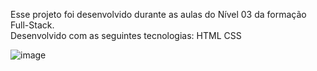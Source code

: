 Esse projeto foi desenvolvido durante as aulas do Nível 03 da formação Full-Stack.
</br>
Desenvolvido com as seguintes tecnologias:
HTML
CSS

![image](https://github.com/user-attachments/assets/2fd4a193-b91a-4d19-a6a4-94dbb01edab0)
